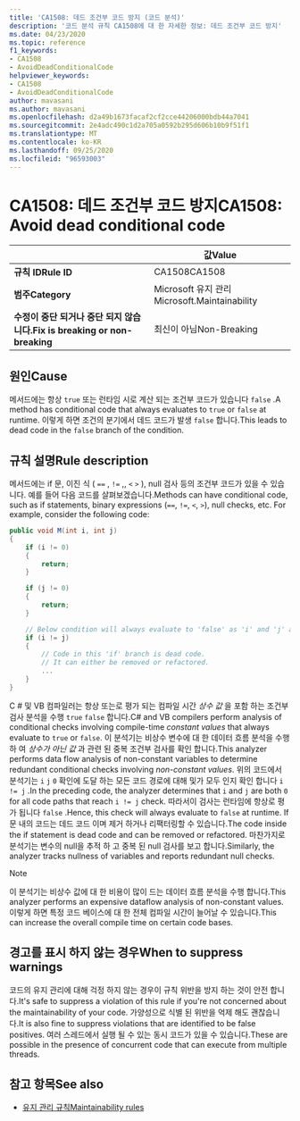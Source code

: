 ```yaml
---
title: 'CA1508: 데드 조건부 코드 방지 (코드 분석)'
description: '코드 분석 규칙 CA1508에 대 한 자세한 정보: 데드 조건부 코드 방지'
ms.date: 04/23/2020
ms.topic: reference
f1_keywords:
- CA1508
- AvoidDeadConditionalCode
helpviewer_keywords:
- CA1508
- AvoidDeadConditionalCode
author: mavasani
ms.author: mavasani
ms.openlocfilehash: d2a49b1673facaf2cf2cce44206000bdb44a7041
ms.sourcegitcommit: 2e4adc490c1d2a705a0592b295d606b10b9f51f1
ms.translationtype: MT
ms.contentlocale: ko-KR
ms.lasthandoff: 09/25/2020
ms.locfileid: "96593003"
---
```

# <a name="ca1508-avoid-dead-conditional-code"></a><span data-ttu-id="264d7-103">CA1508: 데드 조건부 코드 방지</span><span class="sxs-lookup"><span data-stu-id="264d7-103">CA1508: Avoid dead conditional code</span></span>

| | <span data-ttu-id="264d7-104">값</span><span class="sxs-lookup"><span data-stu-id="264d7-104">Value</span></span> |
|-|-|
| <span data-ttu-id="264d7-105">**규칙 ID**</span><span class="sxs-lookup"><span data-stu-id="264d7-105">**Rule ID**</span></span> |<span data-ttu-id="264d7-106">CA1508</span><span class="sxs-lookup"><span data-stu-id="264d7-106">CA1508</span></span>|
| <span data-ttu-id="264d7-107">**범주**</span><span class="sxs-lookup"><span data-stu-id="264d7-107">**Category**</span></span> |<span data-ttu-id="264d7-108">Microsoft 유지 관리</span><span class="sxs-lookup"><span data-stu-id="264d7-108">Microsoft.Maintainability</span></span>|
| <span data-ttu-id="264d7-109">**수정이 중단 되거나 중단 되지 않습니다.**</span><span class="sxs-lookup"><span data-stu-id="264d7-109">**Fix is breaking or non-breaking**</span></span> |<span data-ttu-id="264d7-110">최신이 아님</span><span class="sxs-lookup"><span data-stu-id="264d7-110">Non-Breaking</span></span>|

## <a name="cause"></a><span data-ttu-id="264d7-111">원인</span><span class="sxs-lookup"><span data-stu-id="264d7-111">Cause</span></span>

<span data-ttu-id="264d7-112">메서드에는 항상 `true` 또는 런타임 시로 계산 되는 조건부 코드가 있습니다 `false` .</span><span class="sxs-lookup"><span data-stu-id="264d7-112">A method has conditional code that always evaluates to `true` or `false` at runtime.</span></span> <span data-ttu-id="264d7-113">이렇게 하면 조건의 분기에서 데드 코드가 발생 `false` 합니다.</span><span class="sxs-lookup"><span data-stu-id="264d7-113">This leads to dead code in the `false` branch of the condition.</span></span>

## <a name="rule-description"></a><span data-ttu-id="264d7-114">규칙 설명</span><span class="sxs-lookup"><span data-stu-id="264d7-114">Rule description</span></span>

<span data-ttu-id="264d7-115">메서드에는 if 문, 이진 식 ( `==` , `!=` ,, `<` `>` ), null 검사 등의 조건부 코드가 있을 수 있습니다. 예를 들어 다음 코드를 살펴보겠습니다.</span><span class="sxs-lookup"><span data-stu-id="264d7-115">Methods can have conditional code, such as if statements, binary expressions (`==`, `!=`, `<`, `>`), null checks, etc. For example, consider the following code:</span></span>

```csharp
public void M(int i, int j)
{
    if (i != 0)
    {
        return;
    }

    if (j != 0)
    {
        return;
    }

    // Below condition will always evaluate to 'false' as 'i' and 'j' are both '0' here.
    if (i != j)
    {
        // Code in this 'if' branch is dead code.
        // It can either be removed or refactored.
        ...
    }
}
```

<span data-ttu-id="264d7-116">C # 및 VB 컴파일러는 항상 또는로 평가 되는 컴파일 시간 _상수 값_ 을 포함 하는 조건부 검사 분석을 수행 `true` `false` 합니다.</span><span class="sxs-lookup"><span data-stu-id="264d7-116">C# and VB compilers perform analysis of conditional checks involving compile-time _constant values_ that always evaluate to `true` or `false`.</span></span> <span data-ttu-id="264d7-117">이 분석기는 비상수 변수에 대 한 데이터 흐름 분석을 수행 하 여 _상수가 아닌 값_ 과 관련 된 중복 조건부 검사를 확인 합니다.</span><span class="sxs-lookup"><span data-stu-id="264d7-117">This analyzer performs data flow analysis of non-constant variables to determine redundant conditional checks involving _non-constant values_.</span></span> <span data-ttu-id="264d7-118">위의 코드에서 분석기는 `i` `j` `0` 확인에 도달 하는 모든 코드 경로에 대해 및가 모두 인지 확인 합니다 `i != j` .</span><span class="sxs-lookup"><span data-stu-id="264d7-118">In the preceding code, the analyzer determines that `i` and `j` are both `0` for all code paths that reach `i != j` check.</span></span> <span data-ttu-id="264d7-119">따라서이 검사는 런타임에 항상로 평가 됩니다 `false` .</span><span class="sxs-lookup"><span data-stu-id="264d7-119">Hence, this check will always evaluate to `false` at runtime.</span></span> <span data-ttu-id="264d7-120">If 문 내의 코드는 데드 코드 이며 제거 하거나 리팩터링할 수 있습니다.</span><span class="sxs-lookup"><span data-stu-id="264d7-120">The code inside the if statement is dead code and can be removed or refactored.</span></span> <span data-ttu-id="264d7-121">마찬가지로 분석기는 변수의 null을 추적 하 고 중복 된 null 검사를 보고 합니다.</span><span class="sxs-lookup"><span data-stu-id="264d7-121">Similarly, the analyzer tracks nullness of variables and reports redundant null checks.</span></span>

> [!NOTE]
> <span data-ttu-id="264d7-122">이 분석기는 비상수 값에 대 한 비용이 많이 드는 데이터 흐름 분석을 수행 합니다.</span><span class="sxs-lookup"><span data-stu-id="264d7-122">This analyzer performs an expensive dataflow analysis of non-constant values.</span></span> <span data-ttu-id="264d7-123">이렇게 하면 특정 코드 베이스에 대 한 전체 컴파일 시간이 늘어날 수 있습니다.</span><span class="sxs-lookup"><span data-stu-id="264d7-123">This can increase the overall compile time on certain code bases.</span></span>

## <a name="when-to-suppress-warnings"></a><span data-ttu-id="264d7-124">경고를 표시 하지 않는 경우</span><span class="sxs-lookup"><span data-stu-id="264d7-124">When to suppress warnings</span></span>

<span data-ttu-id="264d7-125">코드의 유지 관리에 대해 걱정 하지 않는 경우이 규칙 위반을 방지 하는 것이 안전 합니다.</span><span class="sxs-lookup"><span data-stu-id="264d7-125">It's safe to suppress a violation of this rule if you're not concerned about the maintainability of your code.</span></span> <span data-ttu-id="264d7-126">가양성으로 식별 된 위반을 억제 해도 괜찮습니다.</span><span class="sxs-lookup"><span data-stu-id="264d7-126">It is also fine to suppress violations that are identified to be false positives.</span></span> <span data-ttu-id="264d7-127">여러 스레드에서 실행 될 수 있는 동시 코드가 있을 수 있습니다.</span><span class="sxs-lookup"><span data-stu-id="264d7-127">These are possible in the presence of concurrent code that can execute from multiple threads.</span></span>

## <a name="see-also"></a><span data-ttu-id="264d7-128">참고 항목</span><span class="sxs-lookup"><span data-stu-id="264d7-128">See also</span></span>

- [<span data-ttu-id="264d7-129">유지 관리 규칙</span><span class="sxs-lookup"><span data-stu-id="264d7-129">Maintainability rules</span></span>](maintainability-warnings.md)
